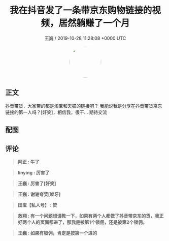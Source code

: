 <h1 align="center">我在抖音发了一条带京东购物链接的视频，居然躺赚了一个月</h1>
<p align="center">
    <a>王巍 / 2019-10-28 11:28:08 &#43;0000 UTC</a>
</p>

<div align="center">
    <img src="https://images.zsxq.com/FmbWwhQ7QtrPr5CQ6IiXWQ0cx9SF?e=1590940799&amp;token=kIxbL07-8jAj8w1n4s9zv64FuZZNEATmlU_Vm6zD:3QchCW90WEjVipfvS78xnQOQDRE=" width="100" height="100" style="border:1px solid;border-radius:50%; color:#ffffff"/>
</div>

## 正文

<div>
  
抖音带货，大家带的都是淘宝和天猫的链接吧？
我能说我是分享在抖音带货京东链接的第一人吗？[奸笑]，相信我，很干…
期待交流


</div>

## 配图
<div class="image" align="center">

</div>

## 评论

<div align="left">
<div>

<blockquote >
<span> <strong>阿正 : 牛了 </strong></span>
</blockquote>

<blockquote >
<span> <strong>linying : 厉害了 </strong></span>
</blockquote>

<blockquote >
<span> <strong>王巍 : 厉害了[奸笑] </strong></span>
</blockquote>

<blockquote >
<span> <strong>王巍 : 谢谢夸奖[呲牙] </strong></span>
</blockquote>

<blockquote >
<span> <strong>田宝【私人号】 : 赞 </strong></span>
</blockquote>

<blockquote >
<span> <strong>敖翔 : 有一个问题想请教一下，如果有两个人都做了抖音带京东的货，我正好两个人的页面都进了，那我是被第1个锁佣，还是被第2个锁佣。 </strong></span>
</blockquote>

<blockquote >
<span> <strong>王巍 : 如果有锁佣，肯定是按第一个进的 </strong></span>
</blockquote>

</div>
</div>